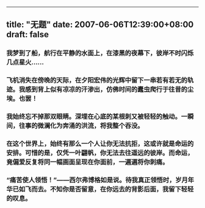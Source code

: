 
---
title: "无题"
date: 2007-06-06T12:39:00+08:00
draft: false
---

### 我梦到了船，航行在平静的水面上，在漆黑的夜幕下，彼岸不时闪烁几点星火……

### 飞机消失在傍晚的天际，在夕阳宏伟的光辉中留下一串若有若无的轨迹。我感到背上似有凉凉的汗渗出，仿佛时间的蠹虫爬行于往昔的尘埃。也罢！

### 我始终忘不掉那双眼睛。深埋在心底的某根刺又被轻轻的触动。一瞬间，往事的微澜化为奔涌的洪流，将我整个吞没。

### 在这个世界上，始终有那么一个人让你无法抗拒，这或许就是命运的安排。可惜的是，仅凭一叶翩帆，你无法去往遥远的彼岸。而命运，竟偏爱反复将同一幅画面呈现在你面前，一遍遍将你刺痛。

### “痛苦使人领悟！”——西尔弗博格如是说。待我真正领悟时，岁月年华已如飞而去。不知你是否留意，在你远去的背影后面，我留下轻轻的叹息。
